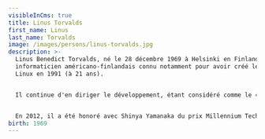 ```yaml
---
visibleInCms: true
title: Linus Torvalds
first_name: Linus
last_name: Torvalds
image: /images/persons/linus-torvalds.jpg
description: >-
  Linus Benedict Torvalds, né le 28 décembre 1969 à Helsinki en Finlande, est un
  informaticien américano-finlandais connu notamment pour avoir créé le noyau
  Linux en 1991 (à 21 ans).


  Il continue d'en diriger le développement, étant considéré comme le « dictateur bienveillant à vie » (Benevolent Dictator for Life) de celui-ci. Il a également créé le logiciel de gestion de versions décentralisée Git et le logiciel d'enregistrement et de planification des plongées Subsurface.


  En 2012, il a été honoré avec Shinya Yamanaka du prix Millennium Technology, décerné par la Technology Academy Finland « en reconnaissance pour sa création d'un nouveau système d'exploitation open source pour les ordinateurs ayant conduit au noyau Linux, largement utilisé». Il est également lauréat en 2014 du Computer Pioneer Award, décerné par l'IEEE Computer Society. 
birth: 1969
---
```

